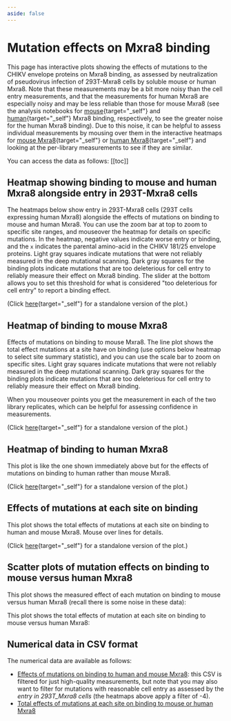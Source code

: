 ```yaml
---
aside: false
---
```


# Mutation effects on Mxra8 binding
This page has interactive plots showing the effects of mutations to the CHIKV envelope proteins on Mxra8 binding, as assessed by neutralization of pseudovirus infection of 293T-Mxra8 cells by soluble mouse or human Mxra8.
Note that these measurements may be a bit more noisy than the cell entry measurements, and that the measurements for human Mxra8 are especially noisy and may be less reliable than those for mouse Mxra8 (see the analysis notebooks for [mouse](notebooks/avg_escape_receptor_affinity_mouse_Mxra8.html){target="_self"} and [human](notebooks/avg_escape_receptor_affinity_human_Mxra8.html){target="_self"} Mxra8 binding, respectively, to see the greater noise for the human Mxra8 binding).
Due to this noise, it can be helpful to assess individual measurements by mousing over them in the interactive heatmaps for [mouse Mxra8](mxra8_binding.html#heatmap-of-binding-to-mouse-mxra8){target="_self"} or [human Mxra8](mxra8_binding.html#heatmap-of-binding-to-human-mxra8){target="_self"} and looking at the per-library measurements to see if they are similar.

You can access the data as follows:
[[toc]]

## Heatmap showing binding to mouse and human Mxra8 alongside entry in 293T-Mxra8 cells
The heatmaps below show entry in 293T-Mxra8 cells (293T cells expressing human Mxra8) alongside the effects of mutations on binding to mouse and human Mxra8.
You can use the zoom bar at top to zoom to specific site ranges, and mouseover the heatmap for details on specific mutations.
In the heatmap, negative values indicate worse entry or binding, and the `x` indicates the parental amino-acid in the CHIKV 181/25 envelope proteins.
Light gray squares indicate mutations that were not reliably measured in the deep mutational scanning.
Dark gray squares for the binding plots indicate mutations that are too deleterious for cell entry to reliably measure their effect on Mxra8 binding.
The slider at the bottom allows you to set this threshold for what is considered "too deleterious for cell entry" to report a binding effect.

(Click [here](htmls/binding_mouse_vs_human_Mxra8_overlaid.html){target="_self"} for a standalone version of the plot.)

<Figure caption="Interactive heatmap showing entry in 293T cells expressing human Mxra8 alongside binding to mouse and human Mxra8">
    <Altair :showShadow="true" :spec-url="'htmls/binding_mouse_vs_human_Mxra8_overlaid.html'"></Altair>
</Figure>

## Heatmap of binding to mouse Mxra8
Effects of mutations on binding to mouse Mxra8.
The line plot shows the total effect mutations at a site have on binding (use options below heatmap to select site summary statistic), and you can use the scale bar to zoom on specific sites.
Light gray squares indicate mutations that were not reliably measured in the deep mutational scanning.
Dark gray squares for the binding plots indicate mutations that are too deleterious for cell entry to reliably measure their effect on Mxra8 binding.

When you mouseover points you get the measurement in each of the two library replicates, which can be helpful for assessing confidence in measurements.

(Click [here](htmls/mouse_Mxra8_mut_effect.html){target="_self"} for a standalone version of the plot.)

<Figure caption="Interactive heatmap of effects of mutations on binding to mouse Mxra8">
    <Altair :showShadow="true" :spec-url="'htmls/mouse_Mxra8_mut_effect.html'"></Altair>
</Figure>

## Heatmap of binding to human Mxra8
This plot is like the one shown immediately above but for the effects of mutations on binding to human rather than mouse Mxra8.

(Click [here](htmls/human_Mxra8_mut_effect.html){target="_self"} for a standalone version of the plot.)

<Figure caption="Interactive heatmap of effects of mutations on binding to human Mxra8">
    <Altair :showShadow="true" :spec-url="'htmls/human_Mxra8_mut_effect.html'"></Altair>
</Figure>

## Effects of mutations at each site on binding
This plot shows the total effects of mutations at each site on binding to human and mouse Mxra8.
Mouse over lines for details.

(Click [here](htmls/mxra8_site_chart.html){target="_self"} for a standalone version of the plot.)

<Figure caption="Total effects of mutations at each site on Mxra8 binding">
    <Altair :showShadow="true" :spec-url="'htmls/mxra8_site_chart.html'"></Altair>
</Figure>

## Scatter plots of mutation effects on binding to mouse versus human Mxra8

This plot shows the measured effect of each mutation on binding to mouse versus human Mxra8 (recall there is some noise in these data):

<Figure caption="Effects of mutations on binding to human versus mouse Mxra8">
    <Altair :showShadow="true" :spec-url="'htmls/mxra8_mut_binding_corr.html'"></Altair>
</Figure>

This plot shows the total effects of mutation at each site on binding to mouse versus human Mxra8:

<Figure caption="Effects of all mutations at each site on binding to human versus mouse Mxra8">
    <Altair :showShadow="true" :spec-url="'htmls/mxra8_site_binding_corr.html'"></Altair>
</Figure>

## Numerical data in CSV format
The numerical data are available as follows:
  - [Effects of mutations on binding to human and mouse Mxra8](https://github.com/dms-vep/CHIKV-181-25-E-DMS/blob/main/results/summaries/binding_mouse_vs_human_Mxra8.csv): this CSV is filtered for just high-quality measurements, but note that you may also want to filter for mutations with reasonable cell entry as assessed by the *entry in 293T_Mxra8 cells* (the heatmaps above apply a filter of -4).
  - [Total effects of mutations at each site on binding to mouse or human Mxra8](https://github.com/dms-vep/CHIKV-181-25-E-DMS/blob/main/results/compare_human_mouse_mxra8/site_binding.csv)
